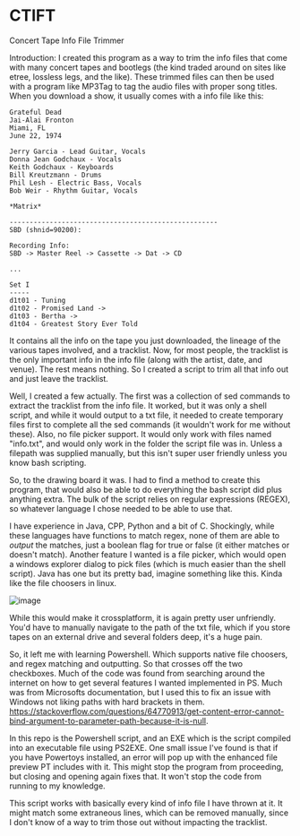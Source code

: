 # CTIFT
Concert Tape Info File Trimmer

Introduction:
I created this program as a way to trim the info files that come with many concert tapes and bootlegs (the kind traded around on sites like etree, lossless legs, and the like). These trimmed files can then be used with a program like MP3Tag to tag the audio files with proper song titles. When you download a show, it usually comes with a info file like this:

```
Grateful Dead
Jai-Alai Fronton
Miami, FL
June 22, 1974

Jerry Garcia - Lead Guitar, Vocals
Donna Jean Godchaux - Vocals
Keith Godchaux - Keyboards
Bill Kreutzmann - Drums
Phil Lesh - Electric Bass, Vocals
Bob Weir - Rhythm Guitar, Vocals

*Matrix* 

----------------------------------------------------
SBD (shnid=90200): 

Recording Info:
SBD -> Master Reel -> Cassette -> Dat -> CD

...

Set I
-----
d1t01 - Tuning
d1t02 - Promised Land ->
d1t03 - Bertha ->
d1t04 - Greatest Story Ever Told
```

It contains all the info on the tape you just downloaded, the lineage of the various tapes involved, and a tracklist. Now, for most people, the tracklist is the only important info in the info file (along with the artist, date, and venue). The rest means nothing. So I created a script to trim all that info out and just leave the tracklist. 

Well, I created a few actually. The first was a collection of sed commands to extract the tracklist from the info file. It worked, but it was only a shell script, and while it would output to a txt file, it needed to create temporary files first to complete all the sed commands (it wouldn't work for me without these). Also, no file picker support. It would only work with files named "info.txt", and would only work in the folder the script file was in. Unless a filepath was supplied manually, but this isn't super user friendly unless you know bash scripting.

So, to the drawing board it was. I had to find a method to create this program, that would also be able to do everything the bash script did plus anything extra. The bulk of the script relies on regular expressions (REGEX), so whatever language I chose needed to be able to use that. 

I have experience in Java, CPP, Python and a bit of C. Shockingly, while these languages have functions to match regex, none of them are able to *output* the matches, just a boolean flag for true or false (it either matches or doesn't match). Another feature I wanted is a file picker, which would open a windows explorer dialog to pick files (which is much easier than the shell script). Java has one but its pretty bad, imagine something like this. Kinda like the file choosers in linux.

![image](https://user-images.githubusercontent.com/9311410/174844581-2139c819-8391-4e14-a4fe-6be190af9a82.png)

While this would make it crossplatform, it is again pretty user unfriendly. You'd have to manually navigate to the path of the txt file, which if you store tapes on an external drive and several folders deep, it's a huge pain.

So, it left me with learning Powershell. Which supports native file choosers, and regex matching and outputting. So that crosses off the two checkboxes. Much of the code was found from searching around the internet on how to get several features I wanted implemented in PS. Much was from Microsofts documentation, but I used this to fix an issue with Windows not liking paths with hard brackets in them. https://stackoverflow.com/questions/64770913/get-content-error-cannot-bind-argument-to-parameter-path-because-it-is-null.

In this repo is the Powershell script, and an EXE which is the script compiled into an executable file using PS2EXE. One small issue I've found is that if you have Powertoys installed, an error will pop up with the enhanced file preview PT includes with it. This might stop the program from proceeding, but closing and opening again fixes that. It won't stop the code from running to my knowledge.

This script works with basically every kind of info file I have thrown at it. It might match some extraneous lines, which can be removed manually, since I don't know of a way to trim those out without impacting the tracklist.
